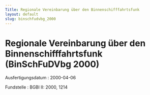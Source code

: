 ```yaml
---
Title: Regionale Vereinbarung über den Binnenschifffahrtsfunk
layout: default
slug: binschfudvbg_2000
---
```


# Regionale Vereinbarung über den Binnenschifffahrtsfunk (BinSchFuDVbg 2000)

Ausfertigungsdatum
:   2000-04-06

Fundstelle
:   BGBl II: 2000, 1214

